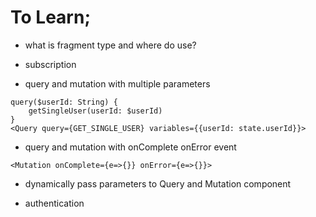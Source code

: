 # To Learn;

- what is fragment type and where do use?

- subscription

- query and mutation with multiple parameters

```
query($userId: String) {
    getSingleUser(userId: $userId)
}
<Query query={GET_SINGLE_USER} variables={{userId: state.userId}}>
```

- query and mutation with onComplete onError event

```
<Mutation onComplete={e=>{}} onError={e=>{}}>
```

- dynamically pass parameters to Query and Mutation component

- authentication
